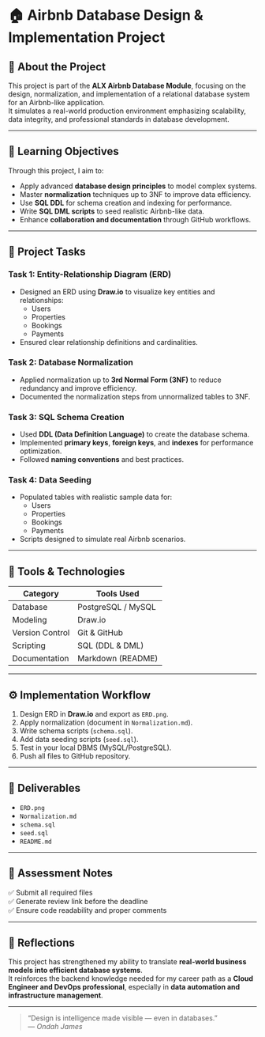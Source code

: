 # 🏠 Airbnb Database Design & Implementation Project

## 📘 About the Project
This project is part of the **ALX Airbnb Database Module**, focusing on the design, normalization, and implementation of a relational database system for an Airbnb-like application.  
It simulates a real-world production environment emphasizing scalability, data integrity, and professional standards in database development.

---

## 🎯 Learning Objectives
Through this project, I aim to:
- Apply advanced **database design principles** to model complex systems.
- Master **normalization** techniques up to 3NF to improve data efficiency.
- Use **SQL DDL** for schema creation and indexing for performance.
- Write **SQL DML scripts** to seed realistic Airbnb-like data.
- Enhance **collaboration and documentation** through GitHub workflows.

---

## 🧩 Project Tasks

### **Task 1: Entity-Relationship Diagram (ERD)**
- Designed an ERD using **Draw.io** to visualize key entities and relationships:
  - Users
  - Properties
  - Bookings
  - Payments  
- Ensured clear relationship definitions and cardinalities.

### **Task 2: Database Normalization**
- Applied normalization up to **3rd Normal Form (3NF)** to reduce redundancy and improve efficiency.
- Documented the normalization steps from unnormalized tables to 3NF.

### **Task 3: SQL Schema Creation**
- Used **DDL (Data Definition Language)** to create the database schema.
- Implemented **primary keys**, **foreign keys**, and **indexes** for performance optimization.
- Followed **naming conventions** and best practices.

### **Task 4: Data Seeding**
- Populated tables with realistic sample data for:
  - Users  
  - Properties  
  - Bookings  
  - Payments  
- Scripts designed to simulate real Airbnb scenarios.

---

## 🧠 Tools & Technologies
| Category | Tools Used |
|-----------|-------------|
| Database | PostgreSQL / MySQL |
| Modeling | Draw.io |
| Version Control | Git & GitHub |
| Scripting | SQL (DDL & DML) |
| Documentation | Markdown (README) |

---

## ⚙️ Implementation Workflow
1. Design ERD in **Draw.io** and export as `ERD.png`.
2. Apply normalization (document in `Normalization.md`).
3. Write schema scripts (`schema.sql`).
4. Add data seeding scripts (`seed.sql`).
5. Test in your local DBMS (MySQL/PostgreSQL).
6. Push all files to GitHub repository.

---

## 🧾 Deliverables
- `ERD.png`
- `Normalization.md`
- `schema.sql`
- `seed.sql`
- `README.md`

---

## 📄 Assessment Notes
✅ Submit all required files  
✅ Generate review link before the deadline  
✅ Ensure code readability and proper comments  

---

## 🌟 Reflections
This project has strengthened my ability to translate **real-world business models into efficient database systems**.  
It reinforces the backend knowledge needed for my career path as a **Cloud Engineer and DevOps professional**, especially in **data automation and infrastructure management**.

---

> “Design is intelligence made visible — even in databases.”  
> — *Ondah James*
